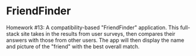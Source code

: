 # FriendFinder
Homework #13: A compatibility-based "FriendFinder" application. This full-stack site takes in the results from user surveys, then compares their answers with those from other users. The app will then display the name and picture of the "friend" with the best overall match. 
